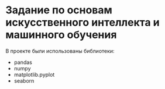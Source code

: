 # Задание по основам искусственного интеллекта и машинного обучения

В проекте были использованы библиотеки:
- pandas
- numpy
- matplotlib.pyplot
- seaborn 

